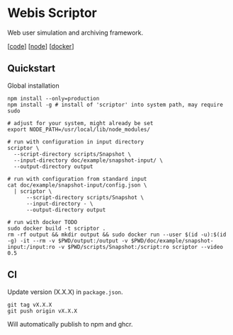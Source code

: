 # Webis Scriptor
Web user simulation and archiving framework.

[[code](https://github.com/webis-de/scriptor)]
[[node](https://www.npmjs.com/package/webis-de/scriptor)]
[[docker](https://github.com/webis-de/scriptor/pkgs/container/scriptor)]

## Quickstart 
Global installation
```
npm install --only=production
npm install -g # install of 'scriptor' into system path, may require sudo

# adjust for your system, might already be set
export NODE_PATH=/usr/local/lib/node_modules/

# run with configuration in input directory
scriptor \
  --script-directory scripts/Snapshot \
  --input-directory doc/example/snapshot-input/ \
  --output-directory output

# run with configuration from standard input
cat doc/example/snapshot-input/config.json \
  | scriptor \
      --script-directory scripts/Snapshot \
      --input-directory - \
      --output-directory output

# run with docker TODO
sudo docker build -t scriptor .
rm -rf output && mkdir output && sudo docker run --user $(id -u):$(id -g) -it --rm -v $PWD/output:/output -v $PWD/doc/example/snapshot-input:/input:ro -v $PWD/scripts/Snapshot:/script:ro scriptor --video 0.5
```

## CI
Update version (X.X.X) in `package.json`.
```
git tag vX.X.X
git push origin vX.X.X
```
Will automatically publish to npm and ghcr.
